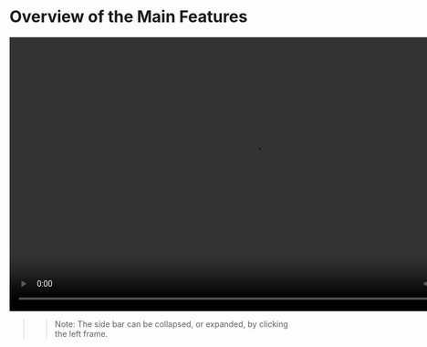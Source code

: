 # Overview of the Main Features

<!-- The HTML tag <video> is not served well by Markdown: therefore the source has to be expressed explicitly. Compare:
![](../images/file_structure.png)
where ../images is automatically converted to ../_images -->

<video src="../_static/five_minutes.mp4" width="854" height="480" controls preload></video>

>> Note: The side bar can be collapsed, or expanded, by clicking the left frame.